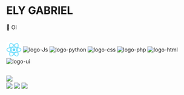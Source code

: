 # ELY GABRIEL
 👋 OI

<div style="display: inline_block"><br>
 <img align="center" alt="logo-react" height="40" width="40" src="https://raw.githubusercontent.com/devicons/devicon/master/icons/react/react-original.svg" />
 <img align="center" alt="logo-Js" height="30" width="40" src="https://cdn.jsdelivr.net/gh/devicons/devicon/icons/javascript/javascript-plain.svg"/>
 <img align="center" alt="logo-python" height="50" width="50" src="https://cdn.jsdelivr.net/gh/devicons/devicon/icons/python/python-original-wordmark.svg" />
 <img align="center" alt="logo-css" height="50" width="50" src="https://cdn.jsdelivr.net/gh/devicons/devicon/icons/css3/css3-original-wordmark.svg" />
 <img align="center" alt="logo-php" height="50"width="60" src="https://cdn.jsdelivr.net/gh/devicons/devicon/icons/php/php-original.svg" />
 <img align="center" alt="logo-html" height="40" width="50" src="https://cdn.jsdelivr.net/gh/devicons/devicon/icons/html5/html5-plain-wordmark.svg"/>
 <img align="center" alt="logo-ui" height="40" width="40" src="https://cdn.jsdelivr.net/gh/devicons/devicon/icons/materialui/materialui-original.svg" />        
</div>

##

<div>
 <a href="https://beacons.ai/ely182">
 <img height="180em" src="https://github-readme-stats.vercel.app/api/top-langs/?username=ely182&layout=compact&langs_count=16&theme=dark"/>
</div>
<div>
<a href="https://www.instagram.com/ely_ribeiro12/" target="_blank"><img src="https://img.shields.io/badge/-Instagram-%23E4405F?style=for-the-badge&logo=instagram&logoColor=white" target="_blank"></a>
<a href="https://www.linkedin.com/in/ely-gabriel-a8a322b3/" target="_blank"><img src="https://img.shields.io/badge/-LinkedIn-%230077B5?style=for-the-badge&logo=linkedin&logoColor=white" target="_blank"></a> 
<a href="https://criarmeulink.com.br/u/1657120960" target="_blank"><img src="https://img.shields.io/badge/Gmail-D14836?style=for-the-badge&logo=gmail&logoColor=white" target="_blank"></a>
</div>
